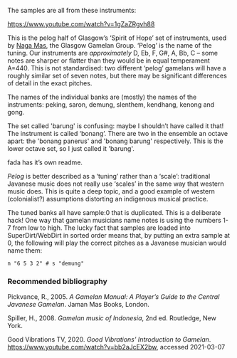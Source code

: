 
The samples are all from these instruments:

https://www.youtube.com/watch?v=1gZaZRgvh88

This is the pelog half of Glasgow’s ‘Spirit of Hope’ set of instruments, used by [Naga Mas](https://www.example.com), the Glasgow Gamelan Group. ‘Pelog’ is the name of the tuning. Our instruments are *approximately* D, Eb, F, G#, A, Bb, C – some notes are sharper or flatter than they would be in equal temperament A=440. This is not standardised: two different ‘pelog’ gamelans will have a roughly similar set of seven notes, but there may be significant differences of detail in the exact pitches.

The names of the individual banks are (mostly) the names of the instruments: peking, saron, demung, slenthem, kendhang, kenong and gong.

The set called 'barung' is confusing: maybe I shouldn’t have called it that! The instrument is called ‘bonang’. There are two in the ensemble an octave apart: the 'bonang panerus' and 'bonang barung' respectively. This is the lower octave set, so I just called it 'barung'.

fada has it’s own readme.

*Pelog* is better described as a ‘tuning’ rather than a ‘scale’: traditional Javanese music does not really use ‘scales’ in the same way that western music does. This is quite a deep topic, and a good example of western (colonialist?) assumptions distorting an indigenous musical practice.

The tuned banks all have sample:0 that is duplicated. This is a deliberate hack! One way that gamelan musicians name notes is using the numbers 1-7 from low to high. The lucky fact that samples are loaded into SuperDirt/WebDirt in sorted order means that, by putting an extra sample at 0, the following will play the correct pitches as a Javanese musician would name them:

`n "6 5 3 2" # s "demung"`

### Recommended bibliography

Pickvance, R., 2005. *A Gamelan Manual: A Player’s Guide to the Central Javanese Gamelan*. Jaman Mas Books, London.

Spiller, H., 2008. *Gamelan music of Indonesia*, 2nd ed. Routledge, New York.

Good Vibrations TV, 2020. *Good Vibrations’ Introduction to Gamelan*. https://www.youtube.com/watch?v=bb2aJcEX2bw, accessed 2021-03-07
